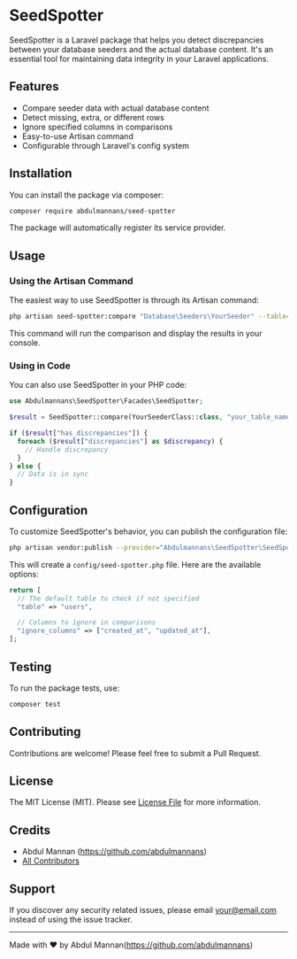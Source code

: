 # SeedSpotter

SeedSpotter is a Laravel package that helps you detect discrepancies between your database seeders and the actual database content. It's an essential tool for maintaining data integrity in your Laravel applications.

## Features

- Compare seeder data with actual database content
- Detect missing, extra, or different rows
- Ignore specified columns in comparisons
- Easy-to-use Artisan command
- Configurable through Laravel's config system

## Installation

You can install the package via composer:

```bash
composer require abdulmannans/seed-spotter
```


The package will automatically register its service provider.

## Usage

### Using the Artisan Command

The easiest way to use SeedSpotter is through its Artisan command:

```bash
php artisan seed-spotter:compare "Database\Seeders\YourSeeder" --table=your_table_name
```

This command will run the comparison and display the results in your console.

### Using in Code

You can also use SeedSpotter in your PHP code:

```php
use Abdulmannans\SeedSpotter\Facades\SeedSpotter;

$result = SeedSpotter::compare(YourSeederClass::class, "your_table_name");

if ($result["has_discrepancies"]) {
  foreach ($result["discrepancies"] as $discrepancy) {
    // Handle discrepancy
  }
} else {
  // Data is in sync
}
```

## Configuration

To customize SeedSpotter's behavior, you can publish the configuration file:

```bash
php artisan vendor:publish --provider="Abdulmannans\SeedSpotter\SeedSpotterServiceProvider" --tag="config"
```

This will create a `config/seed-spotter.php` file. Here are the available options:

```php
return [
  // The default table to check if not specified
  "table" => "users",

  // Columns to ignore in comparisons
  "ignore_columns" => ["created_at", "updated_at"],
];
```

## Testing

To run the package tests, use:

```bash
composer test
```

## Contributing

Contributions are welcome! Please feel free to submit a Pull Request.

## License

The MIT License (MIT). Please see [License File](LICENSE.md) for more information.

## Credits

- Abdul Mannan (https://github.com/abdulmannans)
- [All Contributors](../../contributors)

## Support

If you discover any security related issues, please email your@email.com instead of using the issue tracker.

---

Made with ❤️ by Abdul Mannan(https://github.com/abdulmannans)
